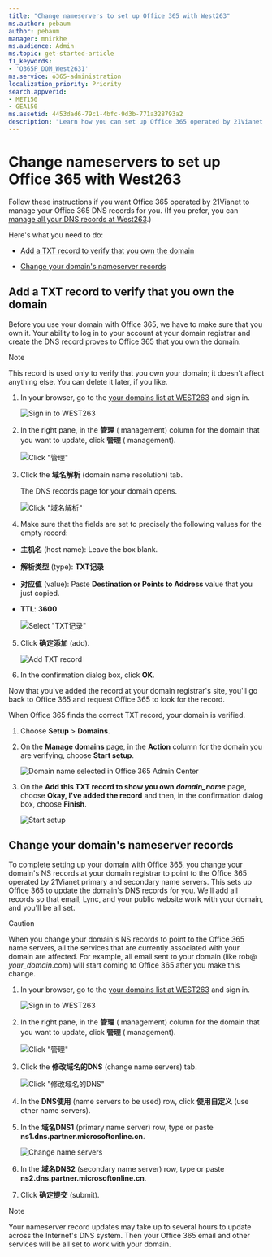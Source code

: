 ```yaml
---
title: "Change nameservers to set up Office 365 with West263"
ms.author: pebaum
author: pebaum
manager: mnirkhe
ms.audience: Admin
ms.topic: get-started-article
f1_keywords:
- 'O365P_DOM_West2631'
ms.service: o365-administration
localization_priority: Priority
search.appverid:
- MET150
- GEA150
ms.assetid: 4453dad6-79c1-4bfc-9d3b-771a328793a2
description: "Learn how you can set up Office 365 operated by 21Vianet to manage your DNS records, when West263 is the DNS hosting provider."
---
```


# Change nameservers to set up Office 365 with West263

Follow these instructions if you want Office 365 operated by 21Vianet to manage your Office 365 DNS records for you. (If you prefer, you can [manage all your DNS records at West263](create-dns-records-at-west263.md).)
  
Here's what you need to do:
  
- [Add a TXT record to verify that you own the domain](change-nameservers-at-west263.md#BKMK_add_a_record)
    
- [Change your domain's nameserver records](change-nameservers-at-west263.md#BKMK_change_your_domain_s_1)
    
## Add a TXT record to verify that you own the domain
<a name="BKMK_add_a_record"> </a>

Before you use your domain with Office 365, we have to make sure that you own it. Your ability to log in to your account at your domain registrar and create the DNS record proves to Office 365 that you own the domain.
  
> [!NOTE]
> This record is used only to verify that you own your domain; it doesn't affect anything else. You can delete it later, if you like. 
  
1. In your browser, go to the [your domains list at WEST263](http://west263.com/manager/domain) and sign in. 
    
    ![Sign in to WEST263](../media/c1042b3b-9560-4383-ba24-ae1f522b17c5.png)
  
2. In the right pane, in the **管理** ( management) column for the domain that you want to update, click **管理** ( management). 
    
    ![Click "管理"](../media/a1fc5365-da24-4d6f-b51b-706485e1a065.png)
  
3. Click the **域名解析** (domain name resolution) tab. 
    
    The DNS records page for your domain opens.
    
    ![Click "域名解析"](../media/5263e2de-81f1-4cdf-805e-4e2d0ce62bae.png)
  
4. Make sure that the fields are set to precisely the following values for the empty record:
    
  - **主机名** (host name): Leave the box blank. 
    
  - **解析类型** (type): **TXT记录**
    
  - **对应值** (value): Paste **Destination or Points to Address** value that you just copied. 
    
  - **TTL**: **3600**
    
    ![Select "TXT记录"](../media/5e34c5cd-72d0-46dd-9c8c-05258d1108d0.png)
  
5. Click **确定添加** (add). 
    
    ![Add TXT record](../media/6d00a4e5-d332-4514-b7c1-1a0267c7516d.png)
  
6. In the confirmation dialog box, click **OK**.
    
Now that you've added the record at your domain registrar's site, you'll go back to Office 365 and request Office 365 to look for the record.
  
When Office 365 finds the correct TXT record, your domain is verified.
  
1. Choose **Setup** \> **Domains**.
    
2. On the **Manage domains** page, in the **Action** column for the domain you are verifying, choose **Start setup**.
    
    ![Domain name selected in Office 365 Admin Center](../media/c61204f1-a025-448b-a2a1-c4d7abee7a06.png)
  
3. On the **Add this TXT record to show you own** ***domain_name*** page, choose **Okay, I've added the record** and then, in the confirmation dialog box, choose **Finish**.
    
    ![Start setup](../media/5f6578af-ae32-49e8-b283-ec2d080420da.png)
  
## Change your domain's nameserver records
<a name="BKMK_change_your_domain_s_1"> </a>

To complete setting up your domain with Office 365, you change your domain's NS records at your domain registrar to point to the Office 365 operated by 21Vianet primary and secondary name servers. This sets up Office 365 to update the domain's DNS records for you. We'll add all records so that email, Lync, and your public website work with your domain, and you'll be all set.
  
> [!CAUTION]
> When you change your domain's NS records to point to the Office 365 name servers, all the services that are currently associated with your domain are affected. For example, all email sent to your domain (like rob@ *your_domain*.com) will start coming to Office 365 after you make this change. 
  
1. In your browser, go to the [your domains list at WEST263](http://west263.com/manager/domain) and sign in. 
    
    ![Sign in to WEST263](../media/c1042b3b-9560-4383-ba24-ae1f522b17c5.png)
  
2. In the right pane, in the **管理** ( management) column for the domain that you want to update, click **管理** ( management). 
    
    ![Click "管理"](../media/a1fc5365-da24-4d6f-b51b-706485e1a065.png)
  
3. Click the **修改域名的DNS** (change name servers) tab. 
    
    ![Click "修改域名的DNS"](../media/43305c70-75d6-4db4-b1df-c27420c1e6fe.png)
  
4. In the **DNS使用** (name servers to be used) row, click **使用自定义** (use other name servers). 
    
5. In the **域名DNS1** (primary name server) row, type or paste **ns1.dns.partner.microsoftonline.cn**. 
    
    ![Change name servers](../media/749209fe-cc79-4967-8da1-1a3f090c3b9c.png)
  
6. In the **域名DNS2** (secondary name server) row, type or paste **ns2.dns.partner.microsoftonline.cn**. 
    
7. Click **确定提交** (submit). 
    
> [!NOTE]
> Your nameserver record updates may take up to several hours to update across the Internet's DNS system. Then your Office 365 email and other services will be all set to work with your domain. 
  

